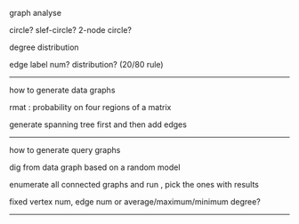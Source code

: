 graph analyse

circle? slef-circle? 2-node circle?

degree distribution

edge label num?  distribution?  (20/80 rule)

---

how to generate data graphs

rmat : probability on four regions of a matrix

generate spanning tree first and then add edges

---

how to generate query graphs

dig from data graph based on a random model

enumerate all connected graphs and run , pick the ones with results

fixed vertex num, edge num or average/maximum/minimum degree?

---

